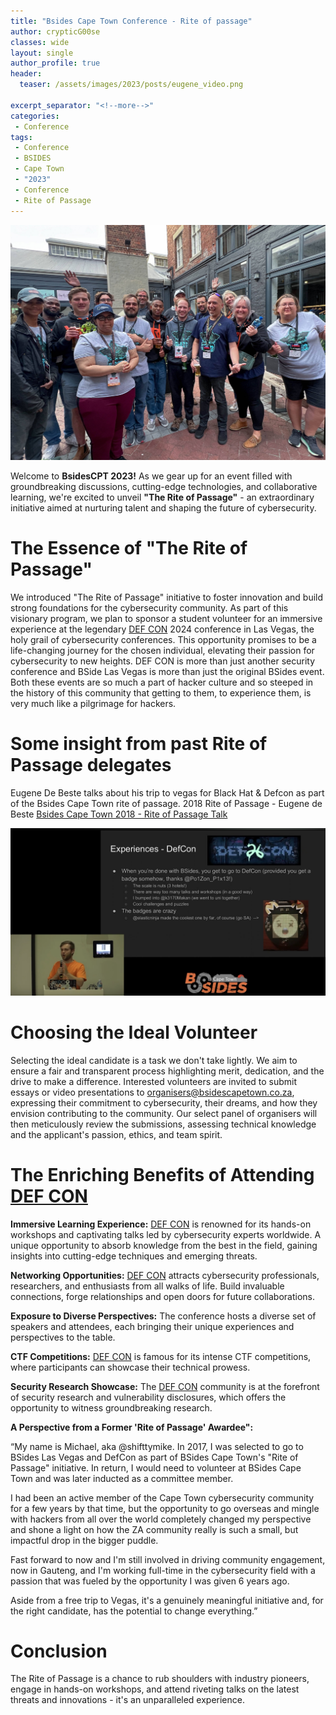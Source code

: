```yaml
---
title: "Bsides Cape Town Conference - Rite of passage"
author: crypticG00se
classes: wide
layout: single
author_profile: true
header:
  teaser: /assets/images/2023/posts/eugene_video.png

excerpt_separator: "<!--more-->"
categories:
 - Conference
tags:
 - Conference
 - BSIDES
 - Cape Town
 - "2023"
 - Conference
 - Rite of Passage
---
```


![Volts](/assets/images/2023/posts/conf_photos/all_volts.jpeg)

Welcome to **BsidesCPT 2023!** As we gear up for an event filled with groundbreaking discussions, cutting-edge technologies,
and collaborative learning, we're excited to unveil **"The Rite of Passage"** - an extraordinary initiative aimed at nurturing
talent and shaping the future of cybersecurity.

# The Essence of "The Rite of Passage"

We introduced "The Rite of Passage" initiative to foster innovation and build strong foundations for the cybersecurity community.
As part of this visionary program, we plan to sponsor a student volunteer for an immersive experience at the legendary [DEF CON](https://defcon.org/)
2024 conference in Las Vegas, the holy grail of cybersecurity conferences. This opportunity promises to be a life-changing journey for the chosen individual,
elevating their passion for cybersecurity to new heights.
DEF CON is more than just another security conference and BSide Las Vegas is more than just the original BSides event.
Both these events are so much a part of hacker culture and so steeped in the history of this community that getting to them,
to experience them, is very much like a pilgrimage for hackers.

# Some insight from past Rite of Passage delegates

Eugene De Beste talks about his trip to vegas for Black Hat & Defcon as part of the Bsides Cape Town rite of passage.
2018 Rite of Passage - Eugene de Beste [Bsides Cape Town 2018 - Rite of Passage Talk](https://youtu.be/DbCa_hwp4Sg)

![Eugene Talk](/assets/images/2023/posts/eugene_video.png)
# Choosing the Ideal Volunteer

Selecting the ideal candidate is a task we don't take lightly. We aim to ensure a fair and transparent process highlighting merit,
dedication, and the drive to make a difference. Interested volunteers are invited to submit essays or video presentations to
organisers@bsidescapetown.co.za, expressing their commitment to cybersecurity, their dreams, and how they envision contributing to the community.
Our select panel of organisers will then meticulously review the submissions, assessing technical knowledge and the applicant's passion, ethics, and team spirit.

# The Enriching Benefits of Attending [DEF CON](https://defcon.org/)

**Immersive Learning Experience:** [DEF CON](https://defcon.org/) is renowned for its hands-on workshops and captivating talks led by cybersecurity experts worldwide.
A unique opportunity to absorb knowledge from the best in the field, gaining insights into cutting-edge techniques and emerging threats.

**Networking Opportunities:** [DEF CON](https://defcon.org/) attracts cybersecurity professionals, researchers, and enthusiasts from all walks of life.
Build invaluable connections, forge relationships and open doors for future collaborations.

**Exposure to Diverse Perspectives:** The conference hosts a diverse set of speakers and attendees, each bringing their unique
experiences and perspectives to the table.

**CTF Competitions:** [DEF CON](https://defcon.org/) is famous for its intense CTF competitions, where participants can showcase their technical prowess.

**Security Research Showcase:** The [DEF CON](https://defcon.org/) community is at the forefront of security research and vulnerability disclosures,
which offers the opportunity to witness groundbreaking research.

**A Perspective from a Former 'Rite of Passage' Awardee":**

“My name is Michael, aka @shifttymike. In 2017, I was selected to go to BSides Las Vegas and DefCon as part of BSides Cape Town's "Rite of Passage" initiative.
In return, I would need to volunteer at BSides Cape Town and was later inducted as a committee member.

I had been an active member of the Cape Town cybersecurity community for a few years by that time, but the opportunity to go overseas and
mingle with hackers from all over the world completely changed my perspective and shone a light on how the ZA community really is such a small,
 but impactful drop in the bigger puddle.

Fast forward to now and I'm still involved in driving community engagement, now in Gauteng, and I'm working full-time in the
cybersecurity field with a passion that was fueled by the opportunity I was given 6 years ago.

Aside from a free trip to Vegas, it's a genuinely meaningful initiative and, for the right candidate, has the potential to change everything.”


# Conclusion
The Rite of Passage is a chance to rub shoulders with industry pioneers, engage in hands-on workshops, and attend riveting talks on the
 latest threats and innovations - it's an unparalleled experience.
